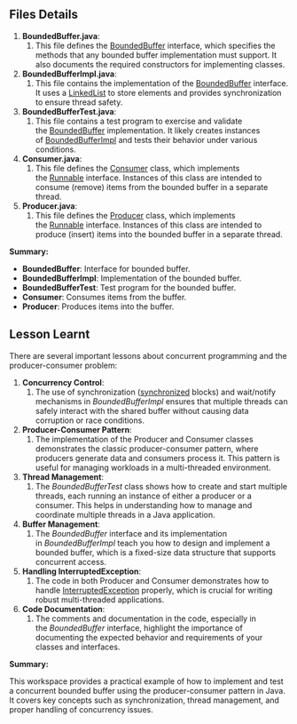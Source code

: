 ﻿## **Files Details**
1. **BoundedBuffer.java**:
   1. This file defines the [BoundedBuffer] interface, which specifies the methods that any bounded buffer implementation must support. It also documents the required constructors for implementing classes.
1. **BoundedBufferImpl.java**:
   1. This file contains the implementation of the [BoundedBuffer] interface. It uses a [LinkedList][BoundedBuffer] to store elements and provides synchronization to ensure thread safety.
1. **BoundedBufferTest.java**:
   1. This file contains a test program to exercise and validate the [BoundedBuffer] implementation. It likely creates instances of [BoundedBufferImpl][BoundedBuffer] and tests their behavior under various conditions.
1. **Consumer.java**:
   1. This file defines the [Consumer][BoundedBuffer] class, which implements the [Runnable][BoundedBuffer] interface. Instances of this class are intended to consume (remove) items from the bounded buffer in a separate thread.
1. **Producer.java**:
   1. This file defines the [Producer][BoundedBuffer] class, which implements the [Runnable][BoundedBuffer] interface. Instances of this class are intended to produce (insert) items into the bounded buffer in a separate thread.

**Summary:**

- **BoundedBuffer**: Interface for bounded buffer.
- **BoundedBufferImpl**: Implementation of the bounded buffer.
- **BoundedBufferTest**: Test program for the bounded buffer.
- **Consumer**: Consumes items from the buffer.
- **Producer**: Produces items into the buffer.


## **Lesson Learnt**
There are several important lessons about concurrent programming and the producer-consumer problem:

1. **Concurrency Control**:
   1. The use of synchronization ([synchronized][BoundedBuffer] blocks) and wait/notify mechanisms in *BoundedBufferImpl* ensures that multiple threads can safely interact with the shared buffer without causing data corruption or race conditions.
1. **Producer-Consumer Pattern**:
   1. The implementation of the Producer and Consumer classes demonstrates the classic producer-consumer pattern, where producers generate data and consumers process it. This pattern is useful for managing workloads in a multi-threaded environment.
1. **Thread Management**:
   1. The *BoundedBufferTest* class shows how to create and start multiple threads, each running an instance of either a producer or a consumer. This helps in understanding how to manage and coordinate multiple threads in a Java application.
1. **Buffer Management**:
   1. The *BoundedBuffer* interface and its implementation in *BoundedBufferImpl* teach you how to design and implement a bounded buffer, which is a fixed-size data structure that supports concurrent access.
1. **Handling InterruptedException**:
   1. The code in both Producer and Consumer demonstrates how to handle [InterruptedException][BoundedBuffer] properly, which is crucial for writing robust multi-threaded applications.
1. **Code Documentation**:
   1. The comments and documentation in the code, especially in the *BoundedBuffer* interface, highlight the importance of documenting the expected behavior and requirements of your classes and interfaces.

**Summary:**

This workspace provides a practical example of how to implement and test a concurrent bounded buffer using the producer-consumer pattern in Java. It covers key concepts such as synchronization, thread management, and proper handling of concurrency issues.


[BoundedBuffer]: <vscode-file://vscode-app/c:/Users/n/AppData/Local/Programs/Microsoft%20VS%20Code/resources/app/out/vs/code/electron-sandbox/workbench/workbench.html> "Go to definition"
